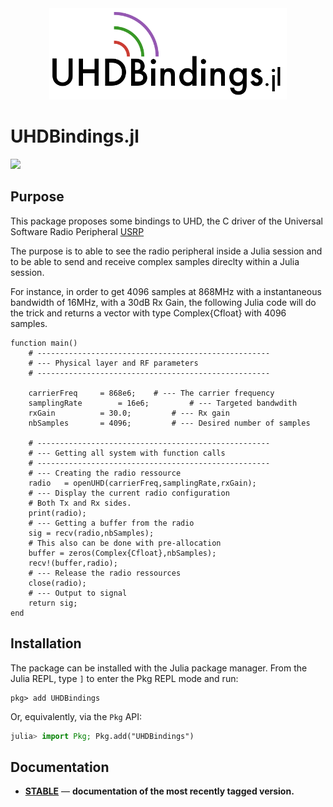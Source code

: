 <div align="center">
<img src="docs/src/assets/logo.png" alt="UHDBindings.jl" width="380">
</div>

# UHDBindings.jl

[![](https://img.shields.io/badge/docs-stable-blue.svg)](https://rgerzaguet.github.io/UHDBindings.jl/dev/index.html)


## Purpose 

This package proposes some bindings to UHD, the C driver of the Universal Software Radio Peripheral [USRP](https://files.ettus.com/manual/) 

The purpose is to able to see the radio peripheral inside a Julia session and to be able to send and receive complex samples direclty within a Julia session. 

For instance, in order to get 4096 samples at 868MHz with a instantaneous bandwidth of 16MHz, with a 30dB Rx Gain, the following Julia code will do the trick and returns a vector with type Complex{Cfloat} with 4096 samples.

	function main()
		# ---------------------------------------------------- 
		# --- Physical layer and RF parameters 
		# ---------------------------------------------------- 

		carrierFreq		= 868e6;	# --- The carrier frequency 	
		samplingRate		= 16e6;         # --- Targeted bandwdith 
		rxGain			= 30.0;         # --- Rx gain 
		nbSamples		= 4096;         # --- Desired number of samples
	
		# ---------------------------------------------------- 
		# --- Getting all system with function calls  
		# ---------------------------------------------------- 
		# --- Creating the radio ressource 
		radio	= openUHD(carrierFreq,samplingRate,rxGain);
		# --- Display the current radio configuration
		# Both Tx and Rx sides.
		print(radio);
		# --- Getting a buffer from the radio 
		sig	= recv(radio,nbSamples);
		# This also can be done with pre-allocation 
		buffer = zeros(Complex{Cfloat},nbSamples);
		recv!(buffer,radio);
		# --- Release the radio ressources
		close(radio); 
		# --- Output to signal 
		return sig;
	end


## Installation

The package can be installed with the Julia package manager.
From the Julia REPL, type `]` to enter the Pkg REPL mode and run:

```
pkg> add UHDBindings 
```

Or, equivalently, via the `Pkg` API:

```julia
julia> import Pkg; Pkg.add("UHDBindings")
```

## Documentation

- [**STABLE**](https://juliatelecom.github.io/UHDBindings.jl/dev/index.html) &mdash; **documentation of the most recently tagged version.**
